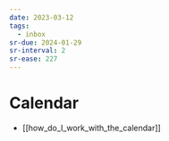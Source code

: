 ```yaml
---
date: 2023-03-12
tags:
  - inbox
sr-due: 2024-01-29
sr-interval: 2
sr-ease: 227
---
```

# Calendar

<!-- NEXT: merge with note below -->
- [[how_do_I_work_with_the_calendar]]
